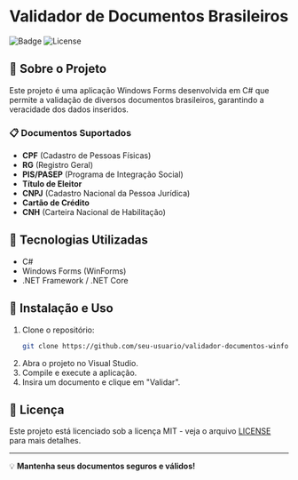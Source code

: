 # Validador de Documentos Brasileiros

![Badge](https://img.shields.io/badge/Windows%20Forms-.NET-blue.svg) ![License](https://img.shields.io/badge/license-MIT-green)

## 📌 Sobre o Projeto

Este projeto é uma aplicação Windows Forms desenvolvida em C# que permite a validação de diversos documentos brasileiros, garantindo a veracidade dos dados inseridos. 

### 📋 Documentos Suportados
- **CPF** (Cadastro de Pessoas Físicas)
- **RG** (Registro Geral)
- **PIS/PASEP** (Programa de Integração Social)
- **Título de Eleitor**
- **CNPJ** (Cadastro Nacional da Pessoa Jurídica)
- **Cartão de Crédito**
- **CNH** (Carteira Nacional de Habilitação)

## 🚀 Tecnologias Utilizadas

- C#
- Windows Forms (WinForms)
- .NET Framework / .NET Core

## 🔧 Instalação e Uso

1. Clone o repositório:
   ```sh
   git clone https://github.com/seu-usuario/validador-documentos-winforms.git
   ```
2. Abra o projeto no Visual Studio.
3. Compile e execute a aplicação.
4. Insira um documento e clique em "Validar".

## 📝 Licença

Este projeto está licenciado sob a licença MIT - veja o arquivo [LICENSE](LICENSE) para mais detalhes.

---

💡 **Mantenha seus documentos seguros e válidos!**
